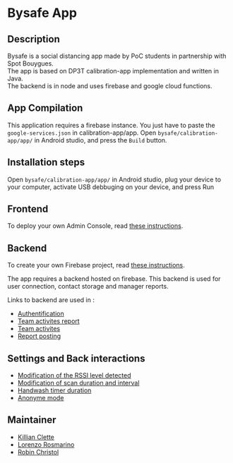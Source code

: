 # Bysafe App

## Description

Bysafe is a social distancing app made by PoC students in partnership with Spot Bouygues.  
The app is based on DP3T calibration-app implementation and written in Java.  
The backend is in node and uses firebase and google cloud functions.  

## App Compilation

This application requires a firebase instance. You just have to paste the `google-services.json` in calibration-app/app.
Open `bysafe/calibration-app/app/` in Android studio, and press the `Build` button.

## Installation steps

Open `bysafe/calibration-app/app/` in Android studio, plug your device to your computer, 
activate USB debbuging on your device, and press Run

## Frontend

To deploy your own Admin Console, read [these instructions](admin_panel/README.MD).

## Backend

To create your own Firebase project, read [these instructions](back/README.MD).

The app requires a backend hosted on firebase.
This backend is used for user connection, contact storage and manager reports.  

Links to backend are used in : 
- [Authentification](https://github.com/PoCFrance/Bysafe/blame/master/calibration-app/app/src/main/java/com/bouygues/bysafe/auth/AuthActivity.java#L193)
- [Team activites report](https://github.com/PoCFrance/Bysafe/blame/master/calibration-app/app/src/main/java/com/bouygues/bysafe/report/TeamActivitiesReportFragment.java#L154)
- [Team activites](https://github.com/PoCFrance/Bysafe/blame/master/calibration-app/app/src/main/java/com/bouygues/bysafe/report/TeamActivitiesFragment.java#L111) 
- [Report posting](https://github.com/PoCFrance/Bysafe/blame/master/calibration-app/app/src/main/java/com/bouygues/bysafe/MainActivity.java#L302)

## Settings and Back interactions

- [Modification of the RSSI level detected](https://github.com/PoCFrance/Bysafe/blame/master/dp3t-sdk/sdk/src/main/java/org/dpppt/android/sdk/internal/AppConfigManager.java#L61)
- [Modification of scan duration and interval](https://github.com/PoCFrance/Bysafe/blame/master/dp3t-sdk/sdk/src/main/java/org/dpppt/android/sdk/internal/AppConfigManager.java#L59)
- [Handwash timer duration](https://github.com/PoCFrance/Bysafe/blame/master/calibration-app/app/src/main/java/com/bouygues/bysafe/handwash/HandwashFragment.java#L41)
- [Anonyme mode](https://github.com/PoCFrance/Bysafe/blame/master/calibration-app/app/src/main/java/com/bouygues/bysafe/auth/AuthActivity.java#L57)

## Maintainer
- [Killian Clette](https://github.com/Skerilyo)
- [Lorenzo Rosmarino](https://github.com/Drysque)
- [Robin Christol](https://github.com/ltsrc)
